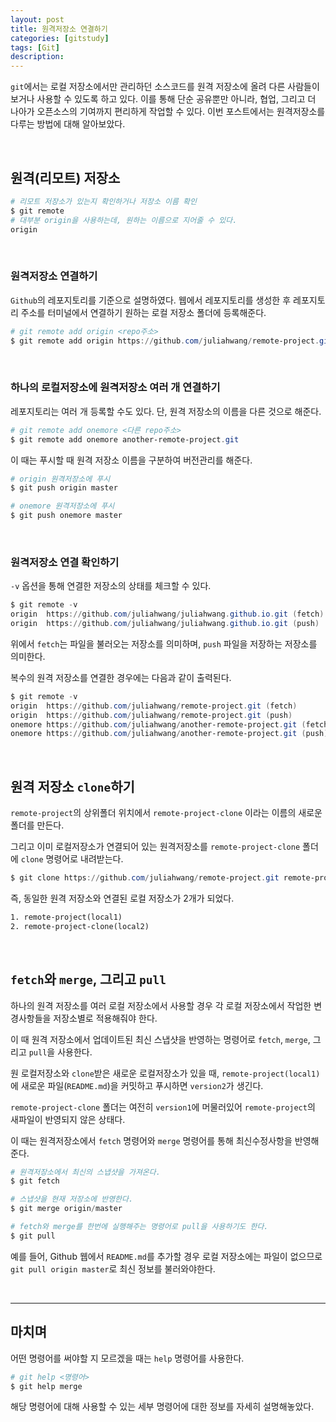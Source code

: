 ```yaml
---
layout: post
title: 원격저장소 연결하기
categories: [gitstudy]
tags: [Git]
description:
---
```


`git`에서는 로컬 저장소에서만 관리하던 소스코드를 원격 저장소에 올려 다른 사람들이 보거나 사용할 수 있도록 하고 있다. 이를 통해 단순 공유뿐만 아니라, 협업, 그리고 더 나아가 오픈소스의 기여까지 편리하게 작업할 수 있다. 이번 포스트에서는 원격저장소를 다루는 방법에 대해 알아보았다.

<br>

## 원격(리모트) 저장소

```powershell
# 리모트 저장소가 있는지 확인하거나 저장소 이름 확인
$ git remote
# 대부분 origin을 사용하는데, 원하는 이름으로 지어줄 수 있다.
origin 
```

<br>

### 원격저장소 연결하기

`Github`의 레포지토리를 기준으로 설명하였다. 웹에서 레포지토리를 생성한 후 레포지토리 주소를 터미널에서 연결하기 원하는 로컬 저장소 폴더에 등록해준다. 

```powershell
# git remote add origin <repo주소>
$ git remote add origin https://github.com/juliahwang/remote-project.git
```

<br>

### 하나의 로컬저장소에 원격저장소 여러 개 연결하기

레포지토리는 여러 개 등록할 수도 있다. 단, 원격 저장소의 이름을 다른 것으로 해준다. 

```powershell
# git remote add onemore <다른 repo주소>
$ git remote add onemore another-remote-project.git
```

이 때는 푸시할 때 원격 저장소 이름을 구분하여 버전관리를 해준다.

```powershell
# origin 원격저장소에 푸시
$ git push origin master

# onemore 원격저장소에 푸시
$ git push onemore master
```

<br>

### 원격저장소 연결 확인하기 

`-v` 옵션을 통해 연결한 저장소의 상태를 체크할 수 있다.

```powershell
$ git remote -v
origin	https://github.com/juliahwang/juliahwang.github.io.git (fetch)
origin	https://github.com/juliahwang/juliahwang.github.io.git (push)
```

위에서 `fetch`는 파일을 불러오는 저장소를 의미하며, `push` 파일을 저장하는 저장소를 의미한다.

복수의 원격 저장소를 연결한 경우에는 다음과 같이 출력된다. 

```powershell
$ git remote -v
origin	https://github.com/juliahwang/remote-project.git (fetch)
origin	https://github.com/juliahwang/remote-project.git (push)
onemore https://github.com/juliahwang/another-remote-project.git (fetch)
onemore https://github.com/juliahwang/another-remote-project.git (push)
```

<br>

## 원격 저장소 `clone`하기

`remote-project`의 상위폴더 위치에서 `remote-project-clone` 이라는 이름의 새로운 폴더를 만든다.

그리고 이미 로컬저장소가 연결되어 있는 원격저장소를 `remote-project-clone` 폴더에 `clone` 명령어로 내려받는다. 

```powershell
$ git clone https://github.com/juliahwang/remote-project.git remote-project-clone
```

즉, 동일한 원격 저장소와 연결된 로컬 저장소가 2개가 되었다. 

```txt
1. remote-project(local1) 
2. remote-project-clone(local2)
```

<br>

## `fetch`와 `merge`, 그리고 `pull`

하나의 원격 저장소를 여러 로컬 저장소에서 사용할 경우 각 로컬 저장소에서 작업한 변경사항들을 저장소별로 적용해줘야 한다. 

이 때 원격 저장소에서 업데이트된 최신 스냅샷을 반영하는 명령어로 `fetch`, `merge`, 그리고 `pull`을 사용한다.
 
원 로컬저장소와 `clone`받은 새로운 로컬저장소가 있을 때, `remote-project(local1)`에 새로운 파일(`README.md`)을 커밋하고 푸시하면 `version2`가 생긴다.

`remote-project-clone` 폴더는 여전히 `version1`에 머물러있어 `remote-project`의 새파일이 반영되지 않은 상태다.

이 때는 원격저장소에서 `fetch` 명령어와 `merge` 명령어를 통해 최신수정사항을 반영해준다.

```powershell
# 원격저장소에서 최신의 스냅샷을 가져온다.
$ git fetch

# 스냅샷을 현재 저장소에 반영한다.
$ git merge origin/master

# fetch와 merge를 한번에 실행해주는 명령어로 pull을 사용하기도 한다.
$ git pull
```

예를 들어, Github 웹에서 `README.md`를 추가할 경우 로컬 저장소에는 파일이 없으므로 `git pull origin master`로 최신 정보를 불러와야한다. 

<br>

---

## 마치며

어떤 명령어를 써야할 지 모르겠을 때는 `help` 명령어를 사용한다.

```powershell
# git help <명령어>
$ git help merge
```

해당 명령어에 대해 사용할 수 있는 세부 명령어에 대한 정보를 자세히 설명해놓았다.

<br>
